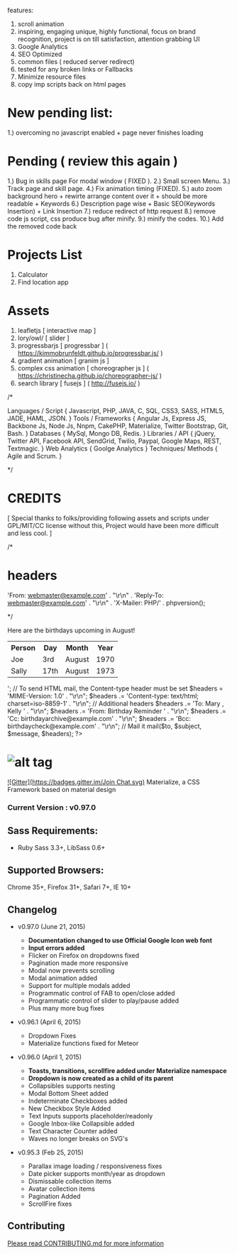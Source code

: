features:
1. scroll animation
2. inspiring, engaging unique, highly functional, focus on brand recognition,
   project is on till satisfaction, attention grabbing UI
4. Google Analytics
5. SEO Optimized
6. common files ( reduced server redirect)
7. tested for any broken links or Fallbacks
8. Minimize resource files
9. copy imp scripts back on html pages

# New pending list:
1.) overcoming no javascript enabled + page never finishes loading


# Pending ( review this again )
1.) Bug in skills page For modal window ( FIXED ).
2.) Small screen Menu.
3.) Track page and skill page.
4.) Fix animation timing (FIXED).
5.) auto zoom background hero + rewirte arrange content over it  + should be more readable + Keywords
6.) Description page wise + Basic SEO(Keywords Insertion) + Link Insertion
7.) reduce redirect of http request
8.) remove code js script, css produce bug after minify.
9.) minify the codes.
10.) Add the removed code back



# Projects List
1. Calculator
2. Find location app


# Assets
1. leafletjs [ interactive map ]
2. lory/owl/ [ slider ]
3. progressbarjs [ progressbar ] ( https://kimmobrunfeldt.github.io/progressbar.js/ )
4. gradient animation [ granim js ]
5. complex css animation [ choreographer js ] ( https://christinecha.github.io/choreographer-js/ )
6. search library [ fusejs ] ( http://fusejs.io/ )

/*

Languages / Script
{ Javascript, PHP, JAVA, C, SQL, CSS3, SASS, HTML5, JADE, HAML, JSON. }
Tools / Frameworks
{ Angular Js, Express JS, Backbone Js, Node Js, Nnpm, CakePHP, Materialize, Twitter Bootstrap, Git, Bash. }
Databases
{ MySql, Mongo DB, Redis. }
Libraries / API
{ jQuery, Twitter API, Facebook API, SendGrid, Twilio, Paypal, Google Maps, REST, Textmagic. }
Web Analytics
{ Goolge Analytics }
Techniques/ Methods
{ Agile and Scrum. }

*/




# CREDITS

[ Special thanks to folks/providing following assets and scripts
  under GPL/MIT/CC license without this,
  Project would have been more difficult and less cool. ]














/*
# headers

'From: webmaster@example.com' . "\r\n" .
    'Reply-To: webmaster@example.com' . "\r\n" .
    'X-Mailer: PHP/' . phpversion();

*/


<?php
// multiple recipients
$to  = 'aidan@example.com' . ', '; // note the comma
$to .= 'wez@example.com';

// subject
$subject = 'Birthday Reminders for August';

// message
$message = '
<html>
<head>
  <title>Birthday Reminders for August</title>
</head>
<body>
  <p>Here are the birthdays upcoming in August!</p>
  <table>
    <tr>
      <th>Person</th><th>Day</th><th>Month</th><th>Year</th>
    </tr>
    <tr>
      <td>Joe</td><td>3rd</td><td>August</td><td>1970</td>
    </tr>
    <tr>
      <td>Sally</td><td>17th</td><td>August</td><td>1973</td>
    </tr>
  </table>
</body>
</html>
';

// To send HTML mail, the Content-type header must be set
$headers  = 'MIME-Version: 1.0' . "\r\n";
$headers .= 'Content-type: text/html; charset=iso-8859-1' . "\r\n";

// Additional headers
$headers .= 'To: Mary <mary@example.com>, Kelly <kelly@example.com>' . "\r\n";
$headers .= 'From: Birthday Reminder <birthday@example.com>' . "\r\n";
$headers .= 'Cc: birthdayarchive@example.com' . "\r\n";
$headers .= 'Bcc: birthdaycheck@example.com' . "\r\n";

// Mail it
mail($to, $subject, $message, $headers);
?>




![alt tag](https://raw.github.com/dogfalo/materialize/master/images/materialize.gif)
===========

[![Gitter](https://badges.gitter.im/Join Chat.svg)](https://gitter.im/Dogfalo/materialize?utm_source=badge&utm_medium=badge&utm_campaign=pr-badge&utm_content=badge)
Materialize, a CSS Framework based on material design

### Current Version : v0.97.0

## Sass Requirements:
- Ruby Sass 3.3+, LibSass 0.6+

## Supported Browsers:
Chrome 35+, Firefox 31+, Safari 7+, IE 10+

## Changelog
- v0.97.0 (June 21, 2015)
  - **Documentation changed to use Official Google Icon web font**
  - **Input errors added**
  - Flicker on Firefox on dropdowns fixed
  - Pagination made more responsive
  - Modal now prevents scrolling
  - Modal animation added
  - Support for multiple modals added
  - Programmatic control of FAB to open/close added
  - Programmatic control of slider to play/pause added
  - Plus many more bug fixes
- v0.96.1 (April 6, 2015)
  - Dropdown Fixes
  - Materialize functions fixed for Meteor
- v0.96.0 (April 1, 2015)
  - **Toasts, transitions, scrollfire added under Materialize namespace**
  - **Dropdown is now created as a child of its parent**
  - Collapsibles supports nesting
  - Modal Bottom Sheet added
  - Indeterminate Checkboxes added
  - New Checkbox Style Added
  - Text Inputs supports placeholder/readonly
  - Google Inbox-like Collapsible added
  - Text Character Counter added
  - Waves no longer breaks on SVG's

- v0.95.3 (Feb 25, 2015)
  - Parallax image loading / responsiveness fixes
  - Date picker supports month/year as dropdown
  - Dismissable collection items
  - Avatar collection items
  - Pagination Added
  - ScrollFire fixes


## Contributing
[Please read CONTRIBUTING.md for more information](CONTRIBUTING.md)
